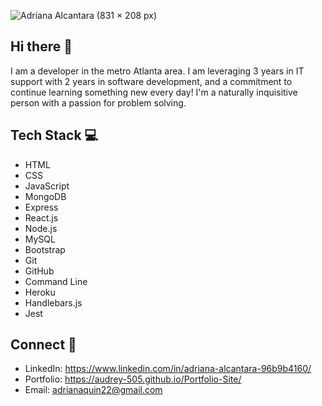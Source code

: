 ![Adriana Alcantara (831 × 208 px)](https://user-images.githubusercontent.com/77470771/224425629-a8c4616e-de86-4c26-b39e-c48a9fa49f09.png)


## Hi there 👋

I am a developer in the metro Atlanta area. I am leveraging 3 years in IT support with 2 years in software development, and a commitment to continue
learning something new every day! I'm a naturally inquisitive person with a passion for problem solving.

## Tech Stack 💻
* HTML
* CSS
* JavaScript
* MongoDB
* Express
* React.js
* Node.js
* MySQL
* Bootstrap
* Git 
* GitHub
* Command Line
* Heroku
* Handlebars.js
* Jest

## Connect 🤝

* LinkedIn: https://www.linkedin.com/in/adriana-alcantara-96b9b4160/
* Portfolio: https://audrey-505.github.io/Portfolio-Site/
* Email: adrianaquin22@gmail.com

